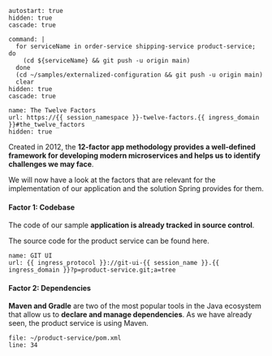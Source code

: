 ```terminal:interrupt
autostart: true
hidden: true
cascade: true
```
```terminal:execute
command: |
  for serviceName in order-service shipping-service product-service; do
    (cd ${serviceName} && git push -u origin main)
  done
  (cd ~/samples/externalized-configuration && git push -u origin main)
  clear
hidden: true
cascade: true
```
```dashboard:create-dashboard
name: The Twelve Factors
url: https://{{ session_namespace }}-twelve-factors.{{ ingress_domain }}#the_twelve_factors
hidden: true
```

Created in 2012, the **12-factor app methodology provides a well-defined framework for developing modern microservices and helps us to identify challenges we may face**.

We will now have a look at the factors that are relevant for the implementation of our application and the solution Spring provides for them.

#### Factor 1: Codebase
The code of our sample **application is already tracked in source control**.

The source code for the product service can be found here.
```dashboard:reload-dashboard
name: GIT UI
url: {{ ingress_protocol }}://git-ui-{{ session_name }}.{{ ingress_domain }}?p=product-service.git;a=tree
```

#### Factor 2: Dependencies
**Maven and Gradle** are two of the most popular tools in the Java ecosystem that allow us to **declare and manage dependencies**. As we have already seen, the product service is using Maven.

```editor:open-file
file: ~/product-service/pom.xml
line: 34
```




